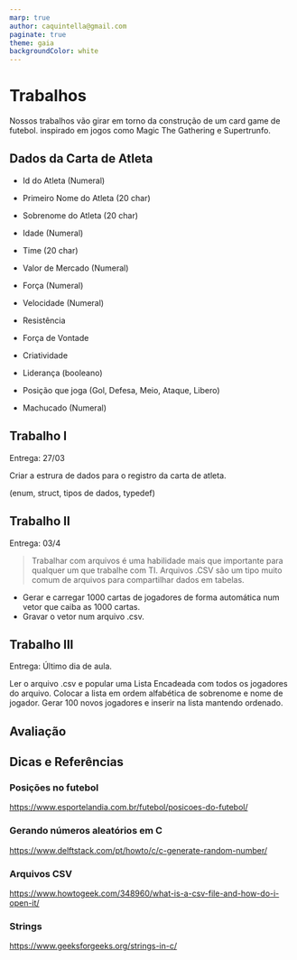 ```yaml
---
marp: true
author: caquintella@gmail.com
paginate: true
theme: gaia
backgroundColor: white
---
```


# Trabalhos #

Nossos trabalhos vão girar em torno da construção de um card game de futebol. inspirado em jogos como Magic The Gathering e Supertrunfo.

## Dados da Carta de Atleta ##

* Id do Atleta (Numeral)
* Primeiro Nome do Atleta (20 char)
* Sobrenome do Atleta (20 char)
* Idade (Numeral)
* Time (20 char)
* Valor de Mercado (Numeral)

* Força (Numeral)
* Velocidade (Numeral)
* Resistência

* Força de Vontade
* Criatividade

* Liderança (booleano)
* Posição que joga (Gol, Defesa, Meio, Ataque, Libero)

* Machucado (Numeral)



## Trabalho I ##  
Entrega: 27/03

Criar a estrura de dados para o registro da carta de atleta. 

(enum, struct, tipos de dados, typedef) 

## Trabalho II ## 
Entrega: 03/4

>Trabalhar com arquivos é uma habilidade mais que importante para qualquer um que trabalhe com TI.  Arquivos .CSV são um tipo muito comum de arquivos para compartilhar dados em tabelas.

* Gerar e carregar 1000 cartas de jogadores de forma automática num vetor que caiba as 1000 cartas. 
* Gravar o vetor num arquivo .csv.

## Trabalho III ## 
Entrega: Último dia de aula.

Ler o arquivo .csv e popular uma Lista Encadeada com todos os jogadores do arquivo. 
Colocar a lista em ordem alfabética de sobrenome e nome de jogador. 
Gerar 100 novos jogadores e inserir na lista mantendo ordenado. 

## Avaliação ##

## Dicas e Referências ##

### Posições no futebol ###
https://www.esportelandia.com.br/futebol/posicoes-do-futebol/

### Gerando números aleatórios em C ###

https://www.delftstack.com/pt/howto/c/c-generate-random-number/

### Arquivos CSV ###
https://www.howtogeek.com/348960/what-is-a-csv-file-and-how-do-i-open-it/

### Strings ###
https://www.geeksforgeeks.org/strings-in-c/
